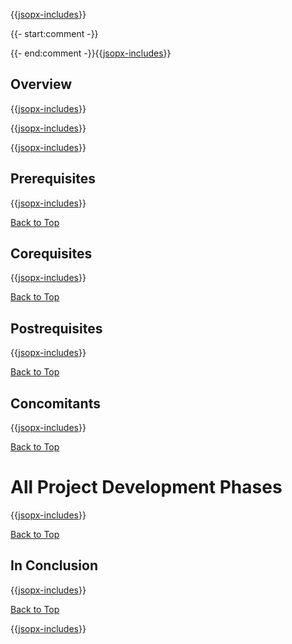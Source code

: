 ﻿{{[jsopx-includes](./DocsX/AllGlobal/Master/Includes/Content/Template/Phases/Header.md)}}

{{- start:comment -}}
<!-- START JSOPX NOVA DOCX HEADER
group: 'Phases'
isDraft: true
isProductionReady: true
toc: true
END JSOPX NOVA DOCX HEADER -->
{{- end:comment -}}{{[jsopx-includes](./DocsX/AllGlobal/Master/Includes/Content/Common/Draft-Notice.md)}}

## Overview

{{[jsopx-includes](./DocsX/AllGlobal/Master/Includes/Content/Template/Phases/Overview.md)}}


{{[jsopx-includes](./DocsX/AllGlobal/Master/Includes/Content/Common/Current-Phase.md)}}


{{[jsopx-includes](./DocsX/AllGlobal/Master/Includes/Content/Common/Alerts-Current.md)}}

## Prerequisites

{{[jsopx-includes](./DocsX/AllGlobal/Master/Includes/Content/Template/Phases/Prerequisites.md)}}

[Back to Top](#table-of-contents)

## Corequisites

{{[jsopx-includes](./DocsX/AllGlobal/Master/Includes/Content/Template/Phases/Corequisites.md)}}

[Back to Top](#table-of-contents)

## Postrequisites

{{[jsopx-includes](./DocsX/AllGlobal/Master/Includes/Content/Template/Phases/Postrequisites.md)}}

[Back to Top](#table-of-contents)

## Concomitants

{{[jsopx-includes](./DocsX/AllGlobal/Master/Includes/Content/Template/Phases/Concomitants.md)}}

[Back to Top](#table-of-contents)

# All Project Development Phases

{{[jsopx-includes](./DocsX/AllGlobal/Master/Includes/Content/Template/Phases/BodyContent.md)}}

[Back to Top](#table-of-contents)

## In Conclusion

{{[jsopx-includes](./DocsX/AllGlobal/Master/Includes/Content/Template/Phases/InConclusion.md)}}

[Back to Top](#table-of-contents)

{{[jsopx-includes](./DocsX/AllGlobal/Master/Includes/Content/Layout/Footer.md)}}